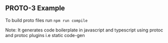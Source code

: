 ## PROTO-3 Example

To build proto files run `npm run compile`

Note: It generates code boilerplate in javascript and typescript using protoc and protoc plugins i.e static code-gen